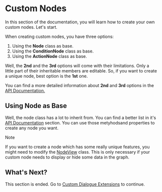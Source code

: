 # Custom Nodes

In this section of the documentation, you will learn how to create your own custom nodes. Let's start.

When creating custom nodes, you have three options:

1. Using the **Node** class as base.
2. Using the **ConditionNode** class as base.
3. Using the **ActionNode** class as base.

Well, the **2nd** and the **3rd** options will come with their limitations. Only a little part of their inheritable members are editable. So, if you want to create a unique node, best option is the **1st** one.

You can find a more detailed information about **2nd** and **3rd** options in the [API Documentation.](https://b1lodhand.github.io/absent-dialogues/api/com.absence.dialoguesystem.internals.html)

## Using Node as Base

Well, the node class has a lot to inherit from. You can find a better list in it's [API Documentation](https://b1lodhand.github.io/absent-dialogues/api/com.absence.dialoguesystem.internals.Node.html) section. You can use those metyhodsand properties to create any node you want.

>[!NOTE]
>If you want to create a node which has some really unique features, you might need to modify the [NodeView](https://b1lodhand.github.io/absent-dialogues/api/com.absence.dialoguesystem.editor.NodeView.html) class. This is only necessary if your custom node needs to display or hide some data in the graph.

## What's Next?

This section is ended. Go to [Custom Dialogue Extensions](https://b1lodhand.github.io/absent-dialogues/docs/advanced/custom-dialogue-extensions.html) to continue.